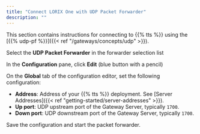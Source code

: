 ```yaml
---
title: "Connect LORIX One with UDP Packet Forwarder"
description: ""
---
```


This section contains instructions for connecting to {{% tts %}} using the [{{% udp-pf %}}]({{< ref "/gateways/concepts/udp" >}}).

<!--more-->

Select the **UDP Packet Forwarder** in the forwarder selection list

In the **Configuration** pane, click **Edit** (blue button with a pencil)

On the **Global** tab of the configuration editor, set the following configuration:

- **Address**: Address of your {{% tts %}} deployment. See [Server Addresses]({{< ref "getting-started/server-addresses" >}}).
- **Up port**: UDP upstream port of the Gateway Server, typically `1700`.
- **Down port**: UDP downstream port of the Gateway Server, typically `1700`.


Save the configuration and start the packet forwarder.

